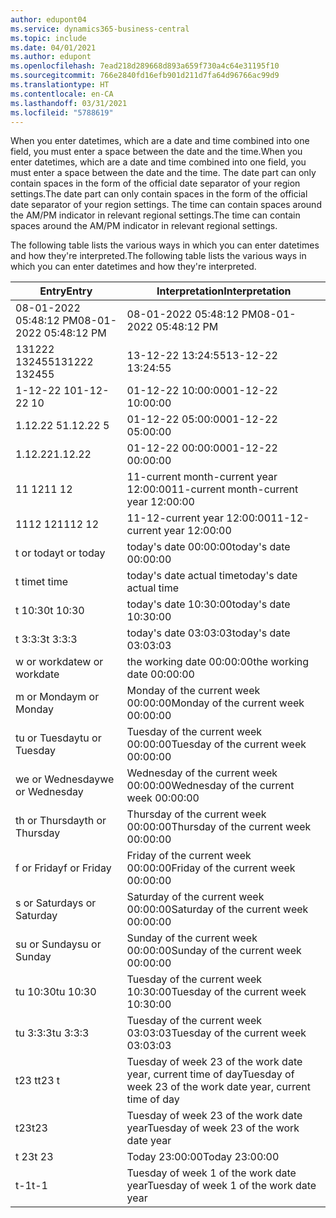 ```yaml
---
author: edupont04
ms.service: dynamics365-business-central
ms.topic: include
ms.date: 04/01/2021
ms.author: edupont
ms.openlocfilehash: 7ead218d289668d893a659f730a4c64e31195f10
ms.sourcegitcommit: 766e2840fd16efb901d211d7fa64d96766ac99d9
ms.translationtype: HT
ms.contentlocale: en-CA
ms.lasthandoff: 03/31/2021
ms.locfileid: "5788619"
---
```

<span data-ttu-id="4a64d-101">When you enter datetimes, which are a date and time combined into one field, you must enter a space between the date and the time.</span><span class="sxs-lookup"><span data-stu-id="4a64d-101">When you enter datetimes, which are a date and time combined into one field, you must enter a space between the date and the time.</span></span> <span data-ttu-id="4a64d-102">The date part can only contain spaces in the form of the official date separator of your region settings.</span><span class="sxs-lookup"><span data-stu-id="4a64d-102">The date part can only contain spaces in the form of the official date separator of your region settings.</span></span> <span data-ttu-id="4a64d-103">The time can contain spaces around the AM/PM indicator in relevant regional settings.</span><span class="sxs-lookup"><span data-stu-id="4a64d-103">The time can contain spaces around the AM/PM indicator in relevant regional settings.</span></span>

<!--It is also possible to enter only a date in a datetime field, but it is not possible to enter only a time.-->

<span data-ttu-id="4a64d-104">The following table lists the various ways in which you can enter datetimes and how they're interpreted.</span><span class="sxs-lookup"><span data-stu-id="4a64d-104">The following table lists the various ways in which you can enter datetimes and how they're interpreted.</span></span>  

|<span data-ttu-id="4a64d-105">Entry</span><span class="sxs-lookup"><span data-stu-id="4a64d-105">Entry</span></span>|<span data-ttu-id="4a64d-106">Interpretation</span><span class="sxs-lookup"><span data-stu-id="4a64d-106">Interpretation</span></span>|
|---------------|------------------------|
|<span data-ttu-id="4a64d-107">08-01-2022 05:48:12 PM</span><span class="sxs-lookup"><span data-stu-id="4a64d-107">08-01-2022 05:48:12 PM</span></span>|<span data-ttu-id="4a64d-108">08\-01\-2022 05:48:12 PM</span><span class="sxs-lookup"><span data-stu-id="4a64d-108">08\-01\-2022 05:48:12 PM</span></span>|
|<span data-ttu-id="4a64d-109">131222 132455</span><span class="sxs-lookup"><span data-stu-id="4a64d-109">131222 132455</span></span>|<span data-ttu-id="4a64d-110">13-12-22 13:24:55</span><span class="sxs-lookup"><span data-stu-id="4a64d-110">13-12-22 13:24:55</span></span>|
|<span data-ttu-id="4a64d-111">1-12-22 10</span><span class="sxs-lookup"><span data-stu-id="4a64d-111">1-12-22 10</span></span>|<span data-ttu-id="4a64d-112">01-12-22 10:00:00</span><span class="sxs-lookup"><span data-stu-id="4a64d-112">01-12-22 10:00:00</span></span>|
|<span data-ttu-id="4a64d-113">1.12.22 5</span><span class="sxs-lookup"><span data-stu-id="4a64d-113">1.12.22 5</span></span>|<span data-ttu-id="4a64d-114">01-12-22 05:00:00</span><span class="sxs-lookup"><span data-stu-id="4a64d-114">01-12-22 05:00:00</span></span>|
|<span data-ttu-id="4a64d-115">1.12.22</span><span class="sxs-lookup"><span data-stu-id="4a64d-115">1.12.22</span></span>|<span data-ttu-id="4a64d-116">01-12-22 00:00:00</span><span class="sxs-lookup"><span data-stu-id="4a64d-116">01-12-22 00:00:00</span></span>|
|<span data-ttu-id="4a64d-117">11 12</span><span class="sxs-lookup"><span data-stu-id="4a64d-117">11 12</span></span>|<span data-ttu-id="4a64d-118">11-current month-current year 12:00:00</span><span class="sxs-lookup"><span data-stu-id="4a64d-118">11-current month-current year 12:00:00</span></span>|
|<span data-ttu-id="4a64d-119">1112 12</span><span class="sxs-lookup"><span data-stu-id="4a64d-119">1112 12</span></span>|<span data-ttu-id="4a64d-120">11-12-current year 12:00:00</span><span class="sxs-lookup"><span data-stu-id="4a64d-120">11-12-current year 12:00:00</span></span>|
|<span data-ttu-id="4a64d-121">t or today</span><span class="sxs-lookup"><span data-stu-id="4a64d-121">t or today</span></span>|<span data-ttu-id="4a64d-122">today's date 00:00:00</span><span class="sxs-lookup"><span data-stu-id="4a64d-122">today's date 00:00:00</span></span>|
|<span data-ttu-id="4a64d-123">t time</span><span class="sxs-lookup"><span data-stu-id="4a64d-123">t time</span></span>|<span data-ttu-id="4a64d-124">today's date actual time</span><span class="sxs-lookup"><span data-stu-id="4a64d-124">today's date actual time</span></span>|
|<span data-ttu-id="4a64d-125">t 10:30</span><span class="sxs-lookup"><span data-stu-id="4a64d-125">t 10:30</span></span>|<span data-ttu-id="4a64d-126">today's date 10:30:00</span><span class="sxs-lookup"><span data-stu-id="4a64d-126">today's date 10:30:00</span></span>|
|<span data-ttu-id="4a64d-127">t 3:3:3</span><span class="sxs-lookup"><span data-stu-id="4a64d-127">t 3:3:3</span></span>|<span data-ttu-id="4a64d-128">today's date 03:03:03</span><span class="sxs-lookup"><span data-stu-id="4a64d-128">today's date 03:03:03</span></span>|
|<span data-ttu-id="4a64d-129">w or workdate</span><span class="sxs-lookup"><span data-stu-id="4a64d-129">w or workdate</span></span>|<span data-ttu-id="4a64d-130">the working date 00:00:00</span><span class="sxs-lookup"><span data-stu-id="4a64d-130">the working date 00:00:00</span></span>|
|<span data-ttu-id="4a64d-131">m or Monday</span><span class="sxs-lookup"><span data-stu-id="4a64d-131">m or Monday</span></span>|<span data-ttu-id="4a64d-132">Monday of the current week 00:00:00</span><span class="sxs-lookup"><span data-stu-id="4a64d-132">Monday of the current week 00:00:00</span></span>|
|<span data-ttu-id="4a64d-133">tu or Tuesday</span><span class="sxs-lookup"><span data-stu-id="4a64d-133">tu or Tuesday</span></span>|<span data-ttu-id="4a64d-134">Tuesday of the current week 00:00:00</span><span class="sxs-lookup"><span data-stu-id="4a64d-134">Tuesday of the current week 00:00:00</span></span>|
|<span data-ttu-id="4a64d-135">we or Wednesday</span><span class="sxs-lookup"><span data-stu-id="4a64d-135">we or Wednesday</span></span>|<span data-ttu-id="4a64d-136">Wednesday of the current week 00:00:00</span><span class="sxs-lookup"><span data-stu-id="4a64d-136">Wednesday of the current week 00:00:00</span></span>|
|<span data-ttu-id="4a64d-137">th or Thursday</span><span class="sxs-lookup"><span data-stu-id="4a64d-137">th or Thursday</span></span>|<span data-ttu-id="4a64d-138">Thursday of the current week 00:00:00</span><span class="sxs-lookup"><span data-stu-id="4a64d-138">Thursday of the current week 00:00:00</span></span>|
|<span data-ttu-id="4a64d-139">f or Friday</span><span class="sxs-lookup"><span data-stu-id="4a64d-139">f or Friday</span></span>|<span data-ttu-id="4a64d-140">Friday of the current week 00:00:00</span><span class="sxs-lookup"><span data-stu-id="4a64d-140">Friday of the current week 00:00:00</span></span>|
|<span data-ttu-id="4a64d-141">s or Saturday</span><span class="sxs-lookup"><span data-stu-id="4a64d-141">s or Saturday</span></span>|<span data-ttu-id="4a64d-142">Saturday of the current week 00:00:00</span><span class="sxs-lookup"><span data-stu-id="4a64d-142">Saturday of the current week 00:00:00</span></span>|
|<span data-ttu-id="4a64d-143">su or Sunday</span><span class="sxs-lookup"><span data-stu-id="4a64d-143">su or Sunday</span></span>|<span data-ttu-id="4a64d-144">Sunday of the current week 00:00:00</span><span class="sxs-lookup"><span data-stu-id="4a64d-144">Sunday of the current week 00:00:00</span></span>|
|<span data-ttu-id="4a64d-145">tu 10:30</span><span class="sxs-lookup"><span data-stu-id="4a64d-145">tu 10:30</span></span>|<span data-ttu-id="4a64d-146">Tuesday of the current week 10:30:00</span><span class="sxs-lookup"><span data-stu-id="4a64d-146">Tuesday of the current week 10:30:00</span></span>|
|<span data-ttu-id="4a64d-147">tu 3:3:3</span><span class="sxs-lookup"><span data-stu-id="4a64d-147">tu 3:3:3</span></span>|<span data-ttu-id="4a64d-148">Tuesday of the current week 03:03:03</span><span class="sxs-lookup"><span data-stu-id="4a64d-148">Tuesday of the current week 03:03:03</span></span>|
|<span data-ttu-id="4a64d-149">t23 t</span><span class="sxs-lookup"><span data-stu-id="4a64d-149">t23 t</span></span>|<span data-ttu-id="4a64d-150">Tuesday of week 23 of the work date year, current time of day</span><span class="sxs-lookup"><span data-stu-id="4a64d-150">Tuesday of week 23 of the work date year, current time of day</span></span>|
|<span data-ttu-id="4a64d-151">t23</span><span class="sxs-lookup"><span data-stu-id="4a64d-151">t23</span></span>|<span data-ttu-id="4a64d-152">Tuesday of week 23 of the work date year</span><span class="sxs-lookup"><span data-stu-id="4a64d-152">Tuesday of week 23 of the work date year</span></span>|
|<span data-ttu-id="4a64d-153">t 23</span><span class="sxs-lookup"><span data-stu-id="4a64d-153">t 23</span></span>|<span data-ttu-id="4a64d-154">Today 23:00:00</span><span class="sxs-lookup"><span data-stu-id="4a64d-154">Today 23:00:00</span></span>|
|<span data-ttu-id="4a64d-155">t-1</span><span class="sxs-lookup"><span data-stu-id="4a64d-155">t-1</span></span>|<span data-ttu-id="4a64d-156">Tuesday of week 1 of the work date year</span><span class="sxs-lookup"><span data-stu-id="4a64d-156">Tuesday of week 1 of the work date year</span></span>|


